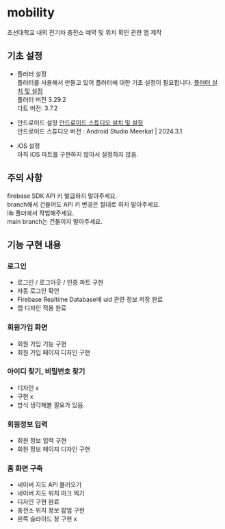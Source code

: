 # mobility

조선대학교 내의 전기차 충전소 예약 및 위치 확인 관련 앱 제작

## 기초 설정

- 플러터 설정 <br>
플러터를 사용해서 만들고 있어 플러터에 대한 기초 설정이 필요합니다. 
[플러터 설치 및 설정](https://docs.flutter.dev/get-started/install?_gl=1*1e6o7pb*_up*MQ..*_ga*MjA1OTY4MTEyOS4xNzQ0NjAzNzA0*_ga_04YGWK0175*MTc0NDYwMzcwMy4xLjAuMTc0NDYwMzcwMy4wLjAuMA..) <br>
플러터 버전  3.29.2 <br>
다트 버전: 3.7.2 <br>


- 안드로이드 설정
    [안드로이드 스튜디오 설치 및 설정](https://developer.android.com/studio?hl=ko) <br>
    안드로이드 스튜디오 버전 : Android Studio Meerkat | 2024.3.1 <br>

- iOS 설정 <br>
    아직 iOS 파트를 구현하지 않아서 설정하지 않음.

## 주의 사항
firebase SDK API 키 발급하지 말아주세요. <br>
branch해서 건들어도 API 키 변경은 절대로 하지 말아주세요.<BR>
lib 폴더에서 작업해주세요. <br>
main branch는 건들이지 말아주세요. <br>



## 기능 구현 내용
### 로그인
- 로그인 / 로그아웃 / 인증 파트 구현 
- 자동 로그인 확인
- Firebase Realtime Database에 uid 관련 정보 저장 완료
- 앱 디자인 적용 완료

### 회원가입 화면
- 회원 가입 기능 구현
- 회원 가입 페이지 디자인 구현 

### 아이디 찾기, 비밀번호 찾기 
- 디자인 x
- 구현 x
- 방식 생각해볼 필요가 있음.

### 회원정보 입력
- 회원 정보 입력 구현 
- 회원 정보 페이지 디자인 구현 

### 홈 화면 구축
- 네이버 지도 API 불러오기
- 네이버 지도 위치 마크 찍기
- 디자인 구현 완료
- 충전소 위치 정보 팝업 구현
- 왼쪽 슬라이드 창 구현 x
